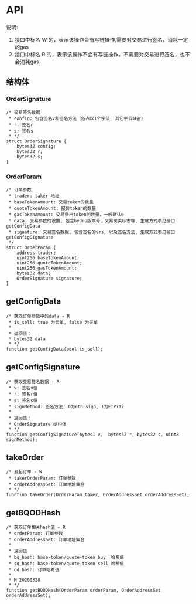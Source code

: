 # API
说明:
1. 接口中标名 W 的，表示该操作会有写链操作,需要对交易进行签名，消耗一定的gas
2. 接口中标名 R 的，表示该操作不会有写链操作，不需要对交易进行签名，也不会消耗gas
## 结构体
### OrderSignature
```
/* 交易签名数据
 * config: 包含签名v和签名方法（各占以1个字节, 其它字节缺省）
 * r: 签名r
 * s: 签名s
 * */
struct OrderSignature {
    bytes32 config;
    bytes32 r;
    bytes32 s;
}
```
### OrderParam
```
/* 订单参数
 * trader: taker 地址
 * baseTokenAmount: 交易token的数量
 * quoteTokenAmount: 报价token的数量
 * gasTokenAmount: 交易费用token的数量，一般默认0
 * data: 交易参数的设置, 包含hydro版本号、交易买卖标志等, 生成方式参见接口getConfigData
 * signature: 交易签名数据, 包含签名的vrs, 以及签名方法, 生成方式参见接口 getConfigSignature
 */
struct OrderParam {
    address trader;
    uint256 baseTokenAmount;
    uint256 quoteTokenAmount;
    uint256 gasTokenAmount;
    bytes32 data;
    OrderSignature signature;
}
```
## getConfigData
```
/* 获取订单参数中的data - R
 * is_sell: true 为卖单, false 为买单
 *
 * 返回值：
 * bytes32 data
 * */
function getConfigData(bool is_sell);
```
## getConfigSignature
```
/* 获取交易签名数据 - R
 * v: 签名v值
 * r: 签名r值
 * s: 签名s值
 * signMethod: 签名方法, 0为eth.sign, 1为EIP712
 *
 * 返回值：
 * OrderSignature 结构体
 * */
function getConfigSignature(bytes1 v,  bytes32 r, bytes32 s, uint8 signMethod);
```

## takeOrder
```
/* 发起订单 - W
 * takerOrderParam: 订单参数
 * orderAddressSet: 订单地址集合
 * */
function takeOrder(OrderParam taker, OrderAddressSet orderAddressSet);

```
## getBQODHash
```
/* 获取订单相关hash值 - R
 * orderParam: 订单参数
 * orderAddressSet: 订单地址集合
 *
 * 返回值
 * bq_hash: base-token/quote-token buy  哈希值
 * sq_hash: base-token/quote-token sell 哈希值
 * od_hash: 订单哈希值
 *
 * M 20200328
 * */
function getBQODHash(OrderParam orderParam, OrderAddressSet orderAddressSet);
```